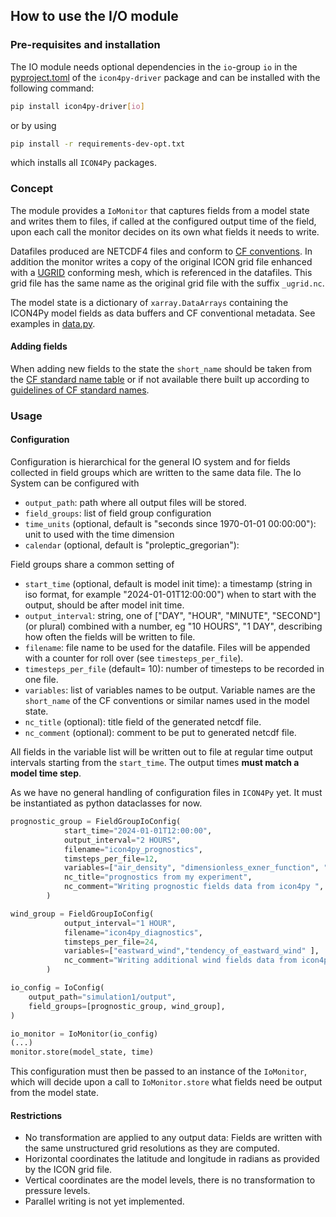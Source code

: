 ## How to use the I/O module
### Pre-requisites and installation
The IO module needs optional dependencies in the `io`-group `io` in the [pyproject.toml](../../../pyproject.toml) 
of the `icon4py-driver` package and can be installed with the following command:
```bash
pip install icon4py-driver[io]
```
or by using 
```bash
pip install -r requirements-dev-opt.txt
```
which installs all `ICON4Py` packages.

### Concept
The  module provides a `IoMonitor` that captures fields from a model state and writes them to files, if called at
the configured output time of the field, upon each call the monitor decides on its own what fields 
it needs to write. 

Datafiles produced are NETCDF4 files and conform to [CF conventions](https://cfconventions.org/cf-conventions/cf-conventions.html). In addition the monitor writes a copy of the 
original ICON grid file enhanced with a [UGRID](https://ugrid-conventions.github.io/ugrid-conventions/) conforming mesh, which is referenced in the datafiles.
This grid file has the same name as the original grid file with the suffix `_ugrid.nc`.

The model state is a dictionary of `xarray.DataArrays` containing the ICON4Py model fields as data buffers and 
CF conventional metadata. See examples in [data.py](../../../icon4py/model/driver/io/data.py).

#### Adding fields 
When adding new fields to the state the `short_name` should be taken from the [CF standard name table](https://cfconventions.org/Data/cf-standard-names/current/build/cf-standard-name-table.html)
or if not available there built up according to [guidelines of CF standard names](http://cfconventions.org/Data/cf-standard-names/docs/guidelines.html).


### Usage
#### Configuration
Configuration is hierarchical for the general IO system and for fields collected in field groups which 
are written to the same data file. The Io System can be configured with

- `output_path`: path where all output files will be stored.
- `field_groups`: list of field group configuration
- `time_units` (optional, default is "seconds since 1970-01-01 00:00:00"): unit to used with the time dimension
- `calendar` (optional, default is "proleptic_gregorian"):

Field groups share a common setting of 
- `start_time` (optional, default is model init time): a timestamp (string in iso format, for example "2024-01-01T12:00:00") when to start with the output, should be after model init time.
- `output_interval`: string, one of  ["DAY", "HOUR", "MINUTE", "SECOND"] (or plural) combined with a number, eg "10 HOURS", "1 DAY", describing how often the fields will be written to file. 
- `filename`: file name to be used for the datafile. Files will be appended with a counter for roll over (see `timesteps_per_file`).
- `timesteps_per_file` (default= 10): number of timesteps to be recorded in one file. 
- `variables`: list of variables names to be output. Variable names are the `short_name` of the CF conventions or similar names used in the model state.
- `nc_title` (optional):  title field of the generated netcdf file.
- `nc_comment` (optional): comment to be put to generated netcdf file.

All fields in the variable list will be written out to file at regular time output intervals starting from the `start_time`. The output
times **must match a model time step**.

As we have no general handling of configuration files in `ICON4Py` yet. It must be instantiated as python dataclasses for now.



```python
prognostic_group = FieldGroupIoConfig(
            start_time="2024-01-01T12:00:00",
            output_interval="2 HOURS",
            filename="icon4py_prognostics",
            timsteps_per_file=12,
            variables=["air_density", "dimensionless_exner_function", "upward_air_velocity"],
            nc_title="prognostics from my experiment",
            nc_comment="Writing prognostic fields data from icon4py ",
        )

wind_group = FieldGroupIoConfig(
            output_interval="1 HOUR",
            filename="icon4py_diagnostics",
            timsteps_per_file=24,
            variables=["eastward_wind","tendency_of_eastward_wind" ],
            nc_comment="Writing additional wind fields data from icon4py",
        )

io_config = IoConfig(
    output_path="simulation1/output",
    field_groups=[prognostic_group, wind_group],
)

io_monitor = IoMonitor(io_config)
(...)
monitor.store(model_state, time)

```
This configuration must then be passed to an instance of the `IoMonitor`, which will decide upon a call to `IoMonitor.store` what fields
need be output from the model state.


#### Restrictions
- No transformation are applied to any output data: Fields are written with the same unstructured grid resolutions as they are computed.
- Horizontal coordinates the latitude and longitude in radians as provided by the ICON grid file.
- Vertical coordinates are the model levels, there is no transformation to pressure levels.
- Parallel writing is not yet implemented.


